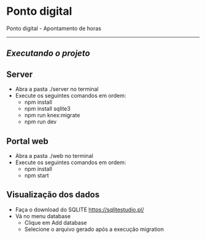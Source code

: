 # Ponto digital

Ponto digital - Apontamento de horas

 ---
 ## *Executando o projeto*

 ## Server
   * Abra a pasta ./server no terminal
   * Execute os seguintes comandos em ordem:
      * npm install
      * npm install sqlite3
      * npm run knex:migrate
      * npm run dev

## Portal web
   * Abra a pasta ./web no terminal
   * Execute os seguintes comandos em ordem:
      * npm install
      * npm start

## Visualização dos dados
   * Faça o download do SQLITE https://sqlitestudio.pl/
   * Vá no menu database
      * Clique em Add database
      * Selecione o arquivo gerado após a execução migration